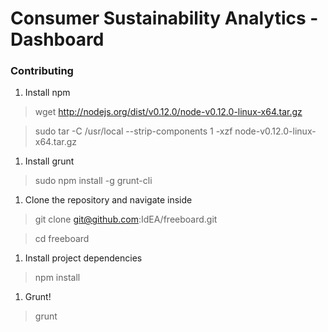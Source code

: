 Consumer Sustainability Analytics - Dashboard
===========

### Contributing
1. Install npm
  > wget http://nodejs.org/dist/v0.12.0/node-v0.12.0-linux-x64.tar.gz

  > sudo tar -C /usr/local --strip-components 1 -xzf node-v0.12.0-linux-x64.tar.gz

1. Install grunt
  > sudo npm install -g grunt-cli

1. Clone the repository and navigate inside
  > git clone git@github.com:IdEA/freeboard.git

  > cd freeboard

1. Install project dependencies
  > npm install

1. Grunt!
  > grunt

